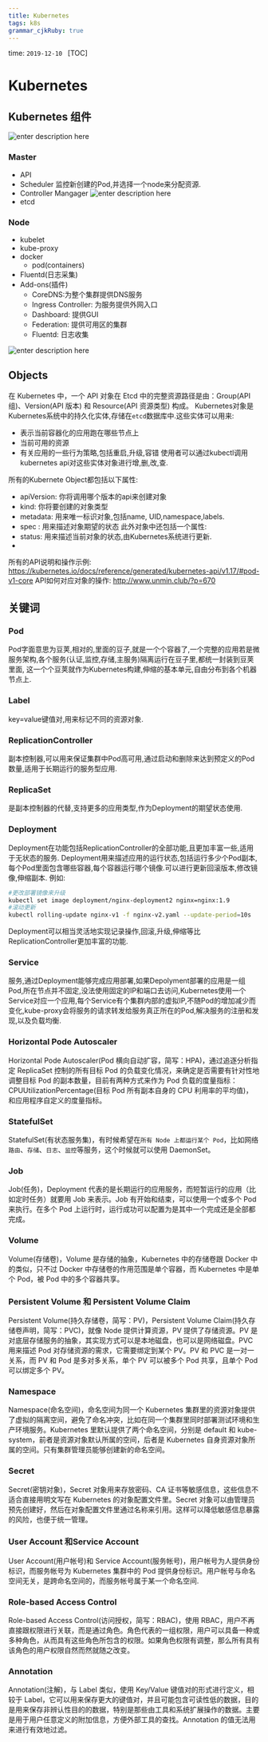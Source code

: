 ```yaml
---
title: Kubernetes 
tags: k8s
grammar_cjkRuby: true
---
```

time: `2019-12-10 `
[TOC]
# Kubernetes
## Kubernetes 组件
![enter description here](https://raw.githubusercontent.com/i-mine/MyNote/master/images/1575975716536.png)
### Master
- API
- Scheduler
  监控新创建的Pod,并选择一个node来分配资源.
- Controller Mangager
	![enter description here](https://raw.githubusercontent.com/i-mine/MyNote/master/images/1575976385815.png)
- etcd
### Node
- kubelet
- kube-proxy
- docker
	- pod(containers)
- Fluentd(日志采集)
- Add-ons(插件)
	- CoreDNS:为整个集群提供DNS服务
	- Ingress Controller: 为服务提供外网入口
	- Dashboard: 提供GUI
	- Federation: 提供可用区的集群
	- Fluentd: 日志收集

![enter description here](https://raw.githubusercontent.com/i-mine/MyNote/master/images/1575975997683.png)
## Objects
在 Kubernetes 中，一个 API 对象在 Etcd 中的完整资源路径是由：Group(API 组)、Version(API 版本) 和 Resource(API 资源类型) 构成。
Kubernetes对象是Kubernetes系统中的持久化实体,存储在`etcd`数据库中.这些实体可以用来:
- 表示当前容器化的应用跑在哪些节点上
- 当前可用的资源
- 有关应用的一些行为策略,包括重启,升级,容错
使用者可以通过kubectl调用kubernetes api对这些实体对象进行增,删,改,查.

所有的Kubernete Object都包括以下属性:
- apiVersion: 你将调用哪个版本的api来创建对象
- kind: 你将要创建的对象类型
- metadata: 用来唯一标识对象,包括name, UID,namespace,labels.
- spec : 用来描述对象期望的状态
此外对象中还包括一个属性:
- status: 用来描述当前对象的状态,由Kubernetes系统进行更新.
- 
所有的API说明和操作示例:
https://kubernetes.io/docs/reference/generated/kubernetes-api/v1.17/#pod-v1-core
API如何对应对象的操作: http://www.unmin.club/?p=670

## 关键词
### Pod
Pod字面意思为豆荚,相对的,里面的豆子,就是一个个容器了,一个完整的应用若是微服务架构,各个服务(认证,监控,存储,主服务)隔离运行在豆子里,都统一封装到豆荚里面,
这一个个豆荚就作为Kubernetes构建,伸缩的基本单元,自由分布到各个机器节点上.

### Label
key=value键值对,用来标记不同的资源对象.

### ReplicationController
副本控制器,可以用来保证集群中Pod高可用,通过启动和删除来达到预定义的Pod数量,适用于长期运行的服务型应用.
### ReplicaSet
是副本控制器的代替,支持更多的应用类型,作为Deployment的期望状态使用.

### Deployment
Deployment在功能包括ReplicationController的全部功能,且更加丰富一些,适用于无状态的服务.
Deployment用来描述应用的运行状态,包括运行多少个Pod副本,每个Pod里面包含哪些容器,每个容器运行哪个镜像.可以进行更新回滚版本,修改镜像,伸缩副本.
例如:
``` bash
#更改部署镜像来升级
kubectl set image deployment/nginx-deployment2 nginx=nginx:1.9
#滚动更新
kubectl rolling-update nginx-v1 -f nginx-v2.yaml --update-period=10s
```
Deployment可以相当灵活地实现记录操作,回滚,升级,伸缩等比ReplicationController更加丰富的功能.

### Service
服务,通过Deployment能够完成应用部署,如果Depolyment部署的应用是一组Pod,所在节点并不固定,没法使用固定的IP和端口去访问,Kubernetes使用一个Service对应一个应用,每个Service有个集群内部的虚拟IP,不随Pod的增加减少而变化,kube-proxy会将服务的请求转发给服务真正所在的Pod,解决服务的注册和发现,以及负载均衡.
### Horizontal Pode Autoscaler
Horizontal Pode Autoscaler(Pod 横向自动扩容，简写：HPA)，通过追逐分析指定 ReplicaSet 控制的所有目标 Pod 的负载变化情况，来确定是否需要有针对性地调整目标 Pod 的副本数量，目前有两种方式来作为 Pod 负载的度量指标：CPUUtilizationPercentage(目标 Pod 所有副本自身的 CPU 利用率的平均值)，和应用程序自定义的度量指标。
### StatefulSet
StatefulSet(有状态服务集)，有时候希望在`所有 Node 上都运行某个 Pod`，比如网络`路由`、`存储`、`日志`、`监控`等服务，这个时候就可以使用 DaemonSet。
### Job
Job(任务)，Deployment 代表的是长期运行的应用服务，而短暂运行的应用（比如定时任务）就要用 Job 来表示。Job 有开始和结束，可以使用一个或多个 Pod 来执行。在多个 Pod 上运行时，运行成功可以配置为是其中一个完成还是全部都完成。
### Volume
Volume(存储卷)，Volume 是存储的抽象，Kubernetes 中的存储卷跟 Docker 中的类似，只不过 Docker 中存储卷的作用范围是单个容器，而 Kubernetes 中是单个 Pod，被 Pod 中的多个容器共享。

### Persistent Volume 和 Persistent Volume Claim
Persistent Volume(持久存储卷，简写：PV)，Persistent Volume Claim(持久存储卷声明，简写：PVC)，就像 Node 提供计算资源，PV 提供了存储资源。PV 是对底层存储服务的抽象，其实现方式可以是本地磁盘，也可以是网络磁盘。PVC 用来描述 Pod 对存储资源的需求，它需要绑定到某个 PV。PV 和 PVC 是一对一关系，而 PV 和 Pod 是多对多关系，单个 PV 可以被多个 Pod 共享，且单个 Pod 可以绑定多个 PV。

### Namespace
Namespace(命名空间)，命名空间为同一个 Kubernetes 集群里的资源对象提供了虚拟的隔离空间，避免了命名冲突，比如在同一个集群里同时部署测试环境和生产环境服务。Kubernetes 里默认提供了两个命名空间，分别是 default 和 kube-system，前者是资源对象默认所属的空间，后者是 Kubernetes 自身资源对象所属的空间。只有集群管理员能够创建新的命名空间。

### Secret
Secret(密钥对象)，Secret 对象用来存放密码、CA 证书等敏感信息，这些信息不适合直接用明文写在 Kubernetes 的对象配置文件里。Secret 对象可以由管理员预先创建好，然后在对象配置文件里通过名称来引用。这样可以降低敏感信息暴露的风险，也便于统一管理。

### User Account 和Service Account

User Account(用户帐号)和 Service Account(服务帐号)，用户帐号为人提供身份标识，而服务帐号为 Kubernetes 集群中的 Pod 提供身份标识。用户帐号与命名空间无关，是跨命名空间的，而服务帐号属于某一个命名空间.

### Role-based Access Control

Role-based Access Control(访问授权，简写：RBAC)，使用 RBAC，用户不再直接跟权限进行关联，而是通过角色。角色代表的一组权限，用户可以具备一种或多种角色，从而具有这些角色所包含的权限。如果角色权限有调整，那么所有具有该角色的用户权限自然而然就随之改变。

### Annotation
Annotation(注解)，与 Label 类似，使用 Key/Value 键值对的形式进行定义，相较于 Label，它可以用来保存更大的键值对，并且可能包含可读性低的数据，目的是用来保存非辨认性目的的数据，特别是那些由工具和系统扩展操作的数据。主要是用于用户任意定义的附加信息，方便外部工具的查找。Annotation 的值无法用来进行有效地过滤。

